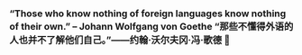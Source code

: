 ### “Those who know nothing of foreign languages know nothing of their own.” – Johann Wolfgang von Goethe “那些不懂得外语的人也并不了解他们自己。”——约翰·沃尔夫冈·冯·歌德 👋

<!--
**zhengjun6k/zhengjun6k** is a ✨ _special_ ✨ repository because its `README.md` (this file) appears on your GitHub profile.

Here are some ideas to get you started:

- 🔭 I’m currently working on ...
- 🌱 I’m currently learning ...
- 👯 I’m looking to collaborate on ...
- 🤔 I’m looking for help with ...
- 💬 Ask me about ...
- 📫 How to reach me: ...
- 😄 Pronouns: ...
- ⚡ Fun fact: ...
-->
